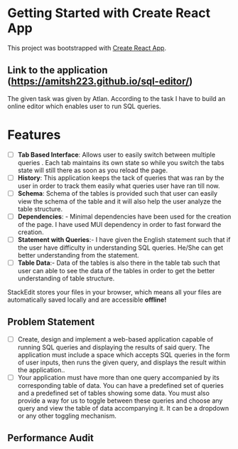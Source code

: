 # Getting Started with Create React App

This project was bootstrapped with [Create React App](https://github.com/facebook/create-react-app).

## Link to the application (https://amitsh223.github.io/sql-editor/)
The given task was given by Atlan. According to the task I have to build an online editor which enables user to run SQL queries. 

#  Features

 - [ ] **Tab Based Interface**: Allows user to easily switch between multiple queries . Each tab maintains its own state so while you switch the tabs state will still there as soon as you reload the page.
 - [ ] **History**: This application keeps the tack of queries that was ran by the user in order to track them easily what queries user have ran till now.
 - [ ] **Schema**: Schema of the tables is provided such that user can easily view the schema of the table and it will also help the user analyze the table structure.
 - [ ] **Dependencies**: - Minimal dependencies have been used for the creation of the page. I have used MUI dependency in order to fast forward the creation.
 - [ ] **Statement with Queries**:- I have given the English statement such that if the user have difficulty in understanding SQL queries. He/She can get better understanding from the statement.
 - [ ] **Table Data**:- Data of the tables is also there in the table tab such that user can able to see the data of the tables in order to get the better understanding of table structure.

StackEdit stores your files in your browser, which means all your files are automatically saved locally and are accessible **offline!**

## Problem Statement
- [ ] Create, design and implement a web-based application capable of running SQL queries and displaying the results of said query. The application must include a space which accepts SQL queries in the form of user inputs, then runs the given query, and displays the result within the application..
- [ ] Your application must have more than one query accompanied by its corresponding table of data. You can have a predefined set of queries and a predefined set of tables showing some data. You must also provide a way for us to toggle between these queries and choose any query and view the table of data accompanying it. It can be a dropdown or any other toggling mechanism.

## Performance Audit






<!-- ## Available Scripts

In the project directory, you can run:

### `npm start`

Runs the app in the development mode.\
Open [http://localhost:3000](http://localhost:3000) to view it in your browser.

The page will reload when you make changes.\
You may also see any lint errors in the console.

### `npm test`

Launches the test runner in the interactive watch mode.\
See the section about [running tests](https://facebook.github.io/create-react-app/docs/running-tests) for more information.

### `npm run build`

Builds the app for production to the `build` folder.\
It correctly bundles React in production mode and optimizes the build for the best performance.

The build is minified and the filenames include the hashes.\
Your app is ready to be deployed!

See the section about [deployment](https://facebook.github.io/create-react-app/docs/deployment) for more information.

### `npm run eject`

**Note: this is a one-way operation. Once you `eject`, you can't go back!**

If you aren't satisfied with the build tool and configuration choices, you can `eject` at any time. This command will remove the single build dependency from your project.

Instead, it will copy all the configuration files and the transitive dependencies (webpack, Babel, ESLint, etc) right into your project so you have full control over them. All of the commands except `eject` will still work, but they will point to the copied scripts so you can tweak them. At this point you're on your own.

You don't have to ever use `eject`. The curated feature set is suitable for small and middle deployments, and you shouldn't feel obligated to use this feature. However we understand that this tool wouldn't be useful if you couldn't customize it when you are ready for it.

## Learn More

You can learn more in the [Create React App documentation](https://facebook.github.io/create-react-app/docs/getting-started).

To learn React, check out the [React documentation](https://reactjs.org/).

### Code Splitting

This section has moved here: [https://facebook.github.io/create-react-app/docs/code-splitting](https://facebook.github.io/create-react-app/docs/code-splitting)

### Analyzing the Bundle Size

This section has moved here: [https://facebook.github.io/create-react-app/docs/analyzing-the-bundle-size](https://facebook.github.io/create-react-app/docs/analyzing-the-bundle-size)

### Making a Progressive Web App

This section has moved here: [https://facebook.github.io/create-react-app/docs/making-a-progressive-web-app](https://facebook.github.io/create-react-app/docs/making-a-progressive-web-app)

### Advanced Configuration

This section has moved here: [https://facebook.github.io/create-react-app/docs/advanced-configuration](https://facebook.github.io/create-react-app/docs/advanced-configuration)

### Deployment

This section has moved here: [https://facebook.github.io/create-react-app/docs/deployment](https://facebook.github.io/create-react-app/docs/deployment)

### `npm run build` fails to minify

This section has moved here: [https://facebook.github.io/create-react-app/docs/troubleshooting#npm-run-build-fails-to-minify](https://facebook.github.io/create-react-app/docs/troubleshooting#npm-run-build-fails-to-minify) -->

